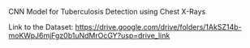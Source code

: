 CNN Model for Tuberculosis Detection using Chest X-Rays

Link to the Dataset: https://drive.google.com/drive/folders/1AkSZ14b-moKWpJ6mjFgz0b1uNdMrOcGY?usp=drive_link
